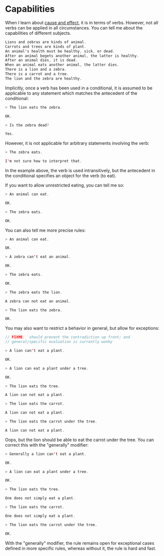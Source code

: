 # Capabilities

When I learn about [cause and effect](conditionals.md), it is in terms
of verbs.  However, not all verbs can be applied in all circumstances.
You can tell me about the capabilities of different subjects.

```scala mdoc:renderBelief:assets/capabilities.png
Lions and zebras are kinds of animal.
Carrots and trees are kinds of plant.
An animal's health must be healthy, sick, or dead.
After an animal begets another animal, the latter is healthy.
After an animal dies, it is dead.
When an animal eats another animal, the latter dies.
There is a lion and a zebra.
There is a carrot and a tree.
The lion and the zebra are healthy.
```

Implicitly, once a verb has been used in a conditional, it is assumed to
be applicable to any statement which matches the antecedent of the conditional:

```scala mdoc:processConversation
> The lion eats the zebra.

OK.

> Is the zebra dead?

Yes.
```

However, it is not applicable for arbitrary statements involving the verb:

```scala mdoc:processConversation
> The zebra eats.

I'm not sure how to interpret that.
```

In the example above, the verb is used intransitively, but the antecedent
in the conditional specifies an object for the verb (to eat).

If you want to allow unrestricted eating, you can tell me so:

```scala mdoc:processConversation
> An animal can eat.

OK.

> The zebra eats.

OK.
```

You can also tell me more precise rules:

```scala mdoc:processConversation
> An animal can eat.

OK.

> A zebra can't eat an animal.

OK.

> The zebra eats.

OK.

> The zebra eats the lion.

A zebra can not eat an animal.

> The lion eats the zebra.

OK.
```

You may also want to restrict a behavior in general, but allow for exceptions:

```scala mdoc:processConversation
// FIXME:  should prevent the contradiction up front; and
// general/specific evaluation is currently wonky

> A lion can't eat a plant.

OK.

> A lion can eat a plant under a tree.

OK.

> The lion eats the tree.

A lion can not eat a plant.

> The lion eats the carrot.

A lion can not eat a plant.

> The lion eats the carrot under the tree.

A lion can not eat a plant.
```

Oops, but the lion should be able to eat the carrot under the tree.  You
can correct this with the "generally" modifier:

```scala mdoc:processConversation
> Generally a lion can't eat a plant.

OK.

> A lion can eat a plant under a tree.

OK.

> The lion eats the tree.

One does not simply eat a plant.

> The lion eats the carrot.

One does not simply eat a plant.

> The lion eats the carrot under the tree.

OK.
```

With the "generally" modifier, the rule remains open for exceptional
cases defined in more specific rules, whereas without it, the rule is
hard and fast.
